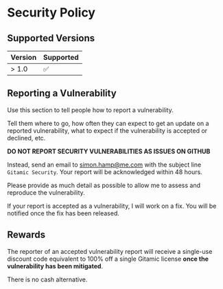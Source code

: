 # Security Policy

## Supported Versions

| Version | Supported          |
| ------- | ------------------ |
| > 1.0   | :white_check_mark: |

## Reporting a Vulnerability

Use this section to tell people how to report a vulnerability.

Tell them where to go, how often they can expect to get an update on a
reported vulnerability, what to expect if the vulnerability is accepted or
declined, etc.

**DO NOT REPORT SECURITY VULNERABILITIES AS ISSUES ON GITHUB**

Instead, send an email to simon.hamp@me.com with the subject line `Gitamic Security`.
Your report will be acknowledged within 48 hours.

Please provide as much detail as possible to allow me to assess and reproduce
the vulnerability.

If your report is accepted as a vulnerability, I will work on a fix. You will be
notified once the fix has been released.

## Rewards

The reporter of an accepted vulnerability report will receive a single-use discount code
equivalent to 100% off a single Gitamic license **once the vulnerability has been mitigated**.

There is no cash alternative.
